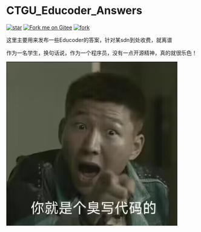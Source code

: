 # CTGU_Educoder_Answers


<a href='https://gitee.com/lovekang3344/CTGU_Educoder/stargazers'><img src='https://gitee.com/lovekang3344/CTGU_Educoder/badge/star.svg?theme=dark' alt='star'></img></a>
<a href='https://gitee.com/lovekang3344/CTGU_Educoder'><img src='https://gitee.com/lovekang3344/CTGU_Educoder/widgets/widget_2.svg' alt='Fork me on Gitee'></img></a>
<a href='https://gitee.com/lovekang3344/CTGU_Educoder/members'><img src='https://gitee.com/lovekang3344/CTGU_Educoder/badge/fork.svg?theme=dark' alt='fork'></img></a>



这里主要用来发布一些Educoder的答案，针对某sdn到处收费，就离谱


作为一名学生，换句话说，作为一个程序员，没有一点开源精神，真的就很乐色！

![封面图片](img/封面.jpg#pic_center)
